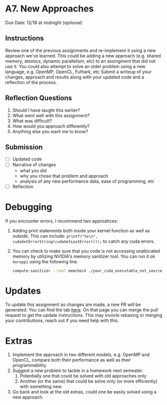 # A7. New Approaches

Due Date: 12/18 at midnight (optional)

## Instructions

Review one of the previous assignments and re-implement it using a new approach
we've learned.
This could be adding a new approach (e.g. shared memory, atomics, dynamic
parallelism, etc) to an assingment that did not use it.
You could also attempt to solve an older problem using a new language, e.g.
OpenMP, OpenCL, Futhark, etc
Submit a writeup of your changes, approach and results along with your updated code
and a reflection of the process.

## Reflection Questions

1. Should I have taught this earlier?
2. What went well with this assignment?
3. What was difficult?
4. How would you approach differently?
5. Anything else you want me to know?

## Submission
- [ ] Updated code
- [ ] Narrative of changes
    - what you did
    - why you chose that problem and approach
    - analysis of any new performance data, ease of programming, etc
- [ ] Reflection

# Debugging

If you encounter errors, I recommend two approahces:

1. Adding print statements both inside your kernel function
   as well as outside.
   This can include: `printf("%s\n", cudaGetErrorString(cudaGetLastError()));`
   to catch any cuda errors.

2. You can check to make sure that you code is not accessing unallocated memory
   by utilizing NVIDIA's memory sanitizer tool.
   You can run it ok `keroppi` using the following line.
   ```sh
   compute-sanitizer --tool memcheck ./your_cuda_executable_not_source
   ```

# Updates

To update this assignment as changes are made,
a new PR will be generated.
You can find the tab [here](../../pulls).
On that page you can merge the pull request to get the update instructions.
This may invovle rebasing or merging your contributions, reach out
if you need help with this.

# Extras

1. Implement the approach in two different models, e.g. OpenMP and OpenCL,
compare both their performance as well as their programmability.
2. Suggest a new problem to tackle in a homework next semester.
    1. Potentially one that could be solved with old approaches only
    2. Another (or the same) that could be solve only (or more efficiently) with
    something new.
3. Go back and look at the old extras, could one be easily solved using a new
approach.
